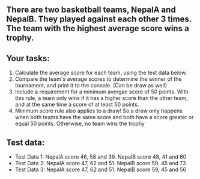 ## There are two basketball teams, NepalA and NepalB. They played against each other 3 times. The team with the highest average score wins a trophy.

## Your tasks:
1. Calculate the average score for each team, using the test data below.
2. Compare the team's average scores to determine the winner of the tournament,
and print it to the console. (Can be draw as well)
3. Include a requirement for a minimum avergae score of 50 points. With this rule, a team only wins if it has a higher score than the other team, and at the same time a
score of at least 50 points.
4. Minimum score rule also applies to a draw! So a draw only happens when
both teams have the same score and both have a score greater or equal 50
points. Otherwise, no team wins the trophy

## Test data:
* Test Data 1: NepalA score 46, 58 and 39. NepalB score 48, 41 and 60
* Test Data 2: NepalA score 47, 62 and 51. NepalB score 59, 45 and 73
* Test Data 3: NepalA score 47, 62 and 51. NepalB score 59, 45 and 56